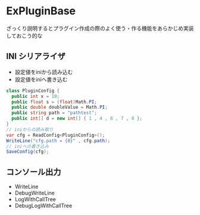 # ExPluginBase

ざっくり説明するとプラグイン作成の際のよく使う・作る機能をあらかじめ実装しておこう的な

## INI シリアライザ
- 設定値をiniから読み込む
- 設定値をiniへ書き込む

```csharp
class PluginConfig {
  public int x = 10;
  public float s = (float)Math.PI;
  public double doubleValue = Math.PI;
  public string path = "pathtest";
  public int[] d = new int[] { 1 , 4 , 6 , 7 , 8 };
}
// iniからの読み取り
var cfg = ReadConfig<PluginConfig>();
WriteLine("cfg.path = {0}" , cfg.path);
// iniへの書き込み
SaveConfig(cfg);
```

## コンソール出力
- WriteLine
- DebugWriteLine
- LogWithCallTree
- DebugLogWithCallTree
